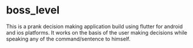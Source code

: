 # boss_level
 This is a prank decision making application build using flutter for android and ios platforms. It works on the basis of the user making decisions while speaking any of the command/sentence to himself.
